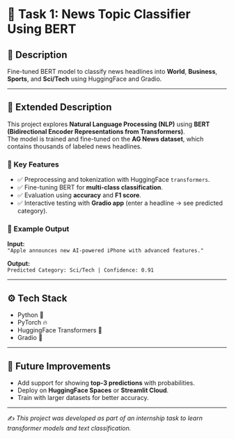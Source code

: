 # 📰 Task 1: News Topic Classifier Using BERT

## 📌 Description  
Fine-tuned BERT model to classify news headlines into **World**, **Business**, **Sports**, and **Sci/Tech** using HuggingFace and Gradio.  

---

## 📖 Extended Description  
This project explores **Natural Language Processing (NLP)** using **BERT (Bidirectional Encoder Representations from Transformers)**.  
The model is trained and fine-tuned on the **AG News dataset**, which contains thousands of labeled news headlines.  

### 🔹 Key Features
- ✅ Preprocessing and tokenization with HuggingFace `transformers`.  
- ✅ Fine-tuning BERT for **multi-class classification**.  
- ✅ Evaluation using **accuracy** and **F1 score**.  
- ✅ Interactive testing with **Gradio app** (enter a headline → see predicted category).  

### 🔹 Example Output
**Input:**  
`"Apple announces new AI-powered iPhone with advanced features."`  

**Output:**  
`Predicted Category: Sci/Tech | Confidence: 0.91`  

---

## ⚙️ Tech Stack
- Python 🐍  
- PyTorch 🔥  
- HuggingFace Transformers 🤗  
- Gradio 🎨  

---

## 🚀 Future Improvements
- Add support for showing **top-3 predictions** with probabilities.  
- Deploy on **HuggingFace Spaces** or **Streamlit Cloud**.  
- Train with larger datasets for better accuracy.  

---

✍️ *This project was developed as part of an internship task to learn transformer models and text classification.*
